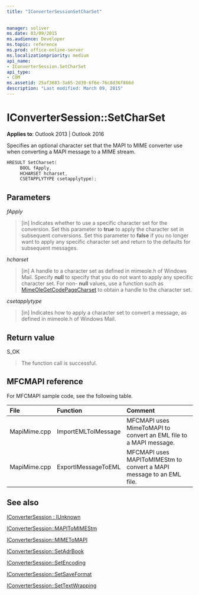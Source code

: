 ```yaml
---
title: "IConverterSessionSetCharSet"
 
 
manager: soliver
ms.date: 03/09/2015
ms.audience: Developer
ms.topic: reference
ms.prod: office-online-server
ms.localizationpriority: medium
api_name:
- IConverterSession.SetCharSet
api_type:
- COM
ms.assetid: 25af3683-3a65-2d39-6f6e-76c8d36f866d
description: "Last modified: March 09, 2015"
---
```


# IConverterSession::SetCharSet

  
  
**Applies to**: Outlook 2013 | Outlook 2016 
  
Specifies an optional character set that the MAPI to MIME converter use when converting a MAPI message to a MIME stream.
  
```cpp
HRESULT SetCharset( 
     BOOL fApply, 
     HCHARSET hcharset, 
     CSETAPPLYTYPE csetapplytype); 
```

## Parameters

 _fApply_
  
> [in] Indicates whether to use a specific character set for the conversion. Set this parameter to **true** to apply the character set in subsequent conversions. Set this parameter to **false** if you no longer want to apply any specific character set and return to the defaults for subsequent messages. 
    
 _hcharset_
  
> [in] A handle to a character set as defined in mimeole.h of Windows Mail. Specify **null** to specify that you do not want to apply any specific character set. For non- **null** values, use a function such as [MimeOleGetCodePageCharset](https://msdn.microsoft.com/library/ms714746%28VS.85%29.aspx) to obtain a handle to the character set. 
    
 _csetapplytype_
  
> [in] Indicates how to apply a character set to convert a message, as defined in mimeole.h of Windows Mail.
    
## Return value

S_OK
  
> The function call is successful.
    
## MFCMAPI reference

For MFCMAPI sample code, see the following table.
  
|**File**|**Function**|**Comment**|
|:-----|:-----|:-----|
|MapiMime.cpp  <br/> |ImportEMLToIMessage  <br/> |MFCMAPI uses MimeToMAPI to convert an EML file to a MAPI message. |
|MapiMime.cpp  <br/> |ExportIMessageToEML  <br/> |MFCMAPI uses MAPIToMIMEStm to convert a MAPI message to an EML file. |
   
## See also



[IConverterSession : IUnknown](iconvertersessioniunknown.md)
  
[IConverterSession::MAPIToMIMEStm](iconvertersession-mapitomimestm.md)
  
[IConverterSession::MIMEToMAPI](iconvertersession-mimetomapi.md)
  
[IConverterSession::SetAdrBook](iconvertersession-setadrbook.md)
  
[IConverterSession::SetEncoding](iconvertersession-setencoding.md)
  
[IConverterSession::SetSaveFormat](iconvertersession-setsaveformat.md)
  
[IConverterSession::SetTextWrapping](iconvertersession-settextwrapping.md)

